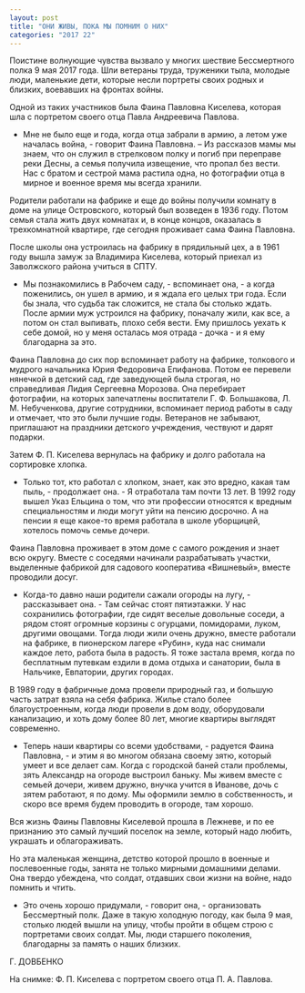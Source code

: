 ```yaml
---
layout: post
title: "ОНИ ЖИВЫ, ПОКА МЫ ПОМНИМ О НИХ"
categories: "2017 22"
---
```


Поистине волнующие чувства вызвало у многих шествие Бессмертного полка 9 мая 2017 года. Шли ветераны труда, труженики тыла, молодые люди, маленькие дети, которые несли портреты своих родных и близких, воевавших на фронтах войны.

Одной из таких участников была Фаина Павловна Киселева, которая шла с портретом своего отца Павла Андреевича Павлова.

- Мне не было еще и года, когда отца забрали в армию, а летом уже началась война, - говорит Фаина Павловна. – Из рассказов мамы мы знаем, что он служил в стрелковом полку и погиб при переправе реки Десны, а семья получила извещение, что пропал без вести. Нас с братом и сестрой мама растила одна, но фотографии отца в мирное и военное время мы всегда хранили.

Родители работали на фабрике и еще до войны получили комнату в доме на улице Островского, который был возведен в 1936 году. Потом семья стала жить двух комнатах и, в конце концов, оказалась в трехкомнатной квартире, где сегодня проживает сама Фаина Павловна.

После школы она устроилась на фабрику в прядильный цех, а в 1961 году вышла замуж за Владимира Киселева, который приехал из Заволжского района учиться в СПТУ.

- Мы познакомились в Рабочем саду, - вспоминает она, - а когда поженились, он ушел в армию, и я ждала его целых три года. Если бы знала, что судьба так сложится, не стала бы столько ждать. После армии муж устроился на фабрику, поначалу жили, как все, а потом он стал выпивать, плохо себя вести. Ему пришлось уехать к себе домой, но у меня осталась моя отрада - дочка - и я ему благодарна за это.

Фаина Павловна до сих пор вспоминает работу на фабрике, толкового и мудрого начальника Юрия Федоровича Епифанова. Потом ее перевели нянечкой в детский сад, где заведующей была строгая, но справедливая Лидия Сергеевна Морозова. Она перебирает фотографии, на которых запечатлены воспитатели Г. Ф. Большакова, Л. М. Небученкова, другие сотрудники, вспоминает период работы в саду и отмечает, что это были лучшие годы. Ветеранов не забывают, приглашают на праздники детского учреждения, чествуют и дарят подарки.

Затем Ф. П. Киселева вернулась на фабрику и долго работала на сортировке хлопка.

- Только тот, кто работал с хлопком, знает, как это вредно, какая там пыль, - продолжает она. - Я отработала там почти 13 лет. В 1992 году вышел Указ Ельцина о том, что эти профессии относятся к вредным специальностям и люди могут уйти на пенсию досрочно. А на пенсии я еще какое-то время работала в школе уборщицей, хотелось помочь семье дочери.

Фаина Павловна проживает в этом доме с самого рождения и знает всю округу. Вместе с соседями начинали разрабатывать участки, выделенные фабрикой для садового кооператива «Вишневый», вместе проводили досуг.

- Когда-то давно наши родители сажали огороды на лугу, - рассказывает она. - Там сейчас стоят пятиэтажки. У нас сохранились фотографии, где сидят веселые довольные соседи, а рядом стоят огромные корзины с огурцами, помидорами, луком, другими овощами. Тогда люди жили очень дружно, вместе работали на фабрике, в пионерском лагере «Рубин», куда нас снимали каждое лето, работа была в радость. Я тоже застала время, когда по бесплатным путевкам ездили в дома отдыха и санатории, была в Нальчике, Евпатории, других городах.

В 1989 году в фабричные дома провели природный газ, и большую часть затрат взяла на себя фабрика. Жилье стало более благоустроенным, когда люди провели в дом воду, оборудовали канализацию, и хоть дому более 80 лет, многие квартиры выглядят современно.

- Теперь наши квартиры со всеми удобствами, - радуется Фаина Павловна, - и этим я во многом обязана своему зятю, который умеет и все делает сам. Когда с городской баней стали проблемы, зять Александр на огороде выстроил баньку. Мы живем вместе с семьей дочери, живем дружно, внучка учится в Иванове, дочь с зятем работают, я по дому. Мы оформили землю в собственность, и скоро все время будем проводить в огороде, там хорошо.

Вся жизнь Фаины Павловны Киселевой прошла в Лежневе, и по ее признанию это самый лучший поселок на земле, который надо любить, украшать и облагораживать.

Но эта маленькая женщина, детство которой прошло в военные и послевоенные годы, занята не только мирными домашними делами. Она твердо убеждена, что солдат, отдавших свои жизни на войне, надо помнить и чтить.

- Это очень хорошо придумали, - говорит она, - организовать Бессмертный полк. Даже в такую холодную погоду, как была 9 мая, столько людей вышли на улицу, чтобы пройти в общем строю с портретами своих солдат. Мы, люди старшего поколения, благодарны за память о наших близких.

Г. ДОВБЕНКО

На снимке: Ф. П. Киселева с портретом своего отца П. А. Павлова.


